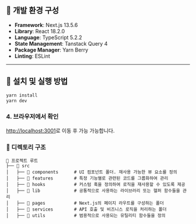 ## 🚀 개발 환경 구성

- **Framework**: Next.js 13.5.6
- **Library**: React 18.2.0
- **Language**: TypeScript 5.2.2
- **State Management**: Tanstack Query 4
- **Package Manager**: Yarn Berry
- **Linting**: ESLint

---

## 🔧 설치 및 실행 방법

```bash
yarn install
yarn dev
```

### 4. 브라우저에서 확인

[http://localhost:3001](http://localhost:3001)로 이동 후 가능 가능합니다.

### 📂 디렉토리 구조

```
📂 프로젝트 루트
├── 📂 src
│   ├── 📂 components      # UI 컴포넌트 폴더. 재사용 가능한 뷰 요소를 정의
│   ├── 📂 features        # 특정 기능별로 관련된 코드를 그룹화하여 관리
│   ├── 📂 hooks           # 커스텀 훅을 정의하여 로직을 재사용할 수 있도록 제공
│   ├── 📂 lib             # 공통적으로 사용하는 라이브러리 또는 헬퍼 함수들을 관리
│   ├── 📂 pages           # Next.js의 페이지 라우트를 구성하는 폴더
│   ├── 📂 services        # API 호출 및 비즈니스 로직을 처리하는 폴더
│   ├── 📂 utils           # 범용적으로 사용되는 유틸리티 함수들을 정의
```
